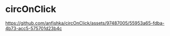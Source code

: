 # circOnClick



https://github.com/anfishka/circOnClick/assets/97487005/55953a65-fdba-4b73-acc5-575701d23b4c

